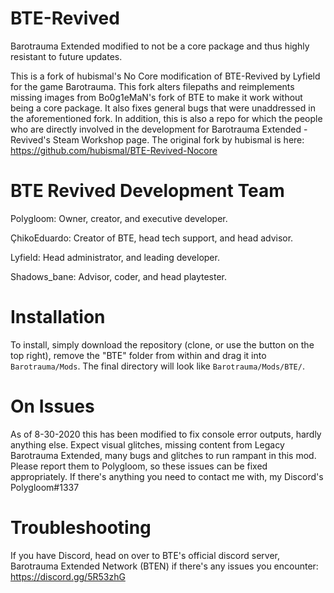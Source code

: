 # BTE-Revived
Barotrauma Extended modified to not be a core package and thus highly resistant to future updates.

This is a fork of hubismal's No Core modification of BTE-Revived by Lyfield for the game Barotrauma. 
This fork alters filepaths and reimplements missing images from Bo0g1eMaN's fork of BTE to make it work without being a core package.
It also fixes general bugs that were unaddressed in the aforementioned fork.
In addition, this is also a repo for which the people who are directly involved in the development for Barotrauma Extended - Revived's Steam Workshop page.
The original fork by hubismal is here: https://github.com/hubismal/BTE-Revived-Nocore

# BTE Revived Development Team
Polygloom: Owner, creator, and executive developer.

ÇhikoEduardo: Creator of BTE, head tech support, and head advisor.

Lyfield: Head administrator, and leading developer.

Shadows_bane: Advisor, coder, and head playtester.

# Installation
To install, simply download the repository (clone, or use the button on the top right), remove the "BTE" folder from within and drag it into `Barotrauma/Mods`.
The final directory will look like `Barotrauma/Mods/BTE/`.

# On Issues
As of 8-30-2020 this has been modified to fix console error outputs, hardly anything else. Expect visual glitches, missing content from Legacy Barotrauma Extended, many bugs and glitches to run rampant in this mod.
Please report them to Polygloom, so these issues can be fixed appropriately.
If there's anything you need to contact me with, my Discord's Polygloom#1337

# Troubleshooting
If you have Discord, head on over to BTE's official discord server, Barotrauma Extended Network (BTEN) if there's any issues you encounter: https://discord.gg/5R53zhG
